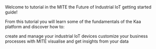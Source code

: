 Welcome to tutorial in the MITE the Future of Industrial IoT getting started guide!

From this tutorial you will learn some of the fundamentals of the Kaa platform and discover how to:

create and manage your industrial IoT devices
customize your business processes with MITE
visualise and get insights from your data
